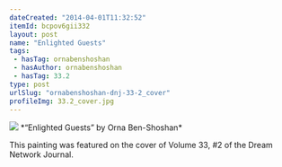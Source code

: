 ```yaml
---
dateCreated: "2014-04-01T11:32:52"
itemId: bcpov6gii332
layout: post
name: "Enlighted Guests"
tags:
 - hasTag: ornabenshoshan
 - hasAuthor: ornabenshoshan
 - hasTag: 33.2
type: post
urlSlug: "ornabenshoshan-dnj-33-2_cover"
profileImg: 33.2_cover.jpg
---
```


<img src="../images/33.2_cover.jpg" width="auto" height="auto"/>
*“Enlighted Guests” by Orna Ben-Shoshan*

This painting was featured on the cover of Volume 33, #2 of the Dream Network Journal.